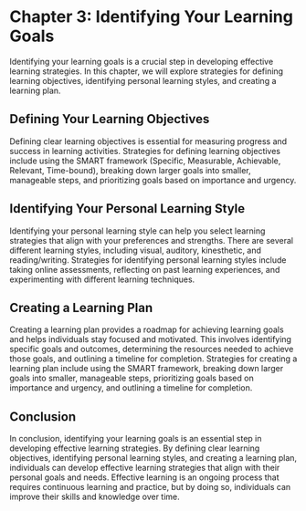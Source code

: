 Chapter 3: Identifying Your Learning Goals
==========================================

Identifying your learning goals is a crucial step in developing effective learning strategies. In this chapter, we will explore strategies for defining learning objectives, identifying personal learning styles, and creating a learning plan.

Defining Your Learning Objectives
---------------------------------

Defining clear learning objectives is essential for measuring progress and success in learning activities. Strategies for defining learning objectives include using the SMART framework (Specific, Measurable, Achievable, Relevant, Time-bound), breaking down larger goals into smaller, manageable steps, and prioritizing goals based on importance and urgency.

Identifying Your Personal Learning Style
----------------------------------------

Identifying your personal learning style can help you select learning strategies that align with your preferences and strengths. There are several different learning styles, including visual, auditory, kinesthetic, and reading/writing. Strategies for identifying personal learning styles include taking online assessments, reflecting on past learning experiences, and experimenting with different learning techniques.

Creating a Learning Plan
------------------------

Creating a learning plan provides a roadmap for achieving learning goals and helps individuals stay focused and motivated. This involves identifying specific goals and outcomes, determining the resources needed to achieve those goals, and outlining a timeline for completion. Strategies for creating a learning plan include using the SMART framework, breaking down larger goals into smaller, manageable steps, prioritizing goals based on importance and urgency, and outlining a timeline for completion.

Conclusion
----------

In conclusion, identifying your learning goals is an essential step in developing effective learning strategies. By defining clear learning objectives, identifying personal learning styles, and creating a learning plan, individuals can develop effective learning strategies that align with their personal goals and needs. Effective learning is an ongoing process that requires continuous learning and practice, but by doing so, individuals can improve their skills and knowledge over time.
